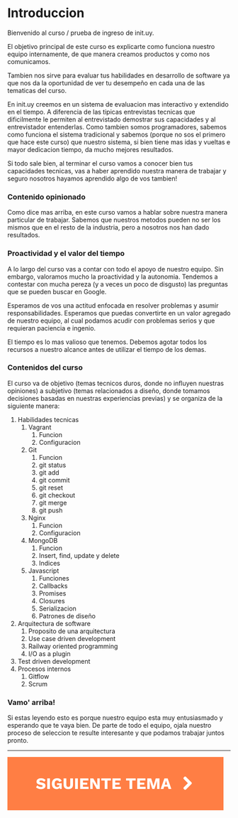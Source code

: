 # Introduccion

Bienvenido al curso / prueba de ingreso de init.uy.

El objetivo principal de este curso es explicarte como funciona nuestro equipo internamente, de que manera creamos productos y como nos comunicamos.

Tambien nos sirve para evaluar tus habilidades en desarrollo de software ya que nos da la oportunidad de ver tu desempeño en cada una de las tematicas del curso.

En init.uy creemos en un sistema de evaluacion mas interactivo y extendido en el tiempo. A diferencia de las tipicas entrevistas tecnicas que dificilmente le permiten al entrevistado demostrar sus capacidades y al entrevistador entenderlas. Como tambien somos programadores, sabemos como funciona el sistema tradicional y sabemos (porque no sos el primero que hace este curso) que nuestro sistema, si bien tiene mas idas y vueltas e mayor dedicacion tiempo, da mucho mejores resultados.

Si todo sale bien, al terminar el curso vamos a conocer bien tus capacidades tecnicas, vas a haber aprendido nuestra manera de trabajar y seguro nosotros hayamos aprendido algo de vos tambien!

### Contenido opinionado

Como dice mas arriba, en este curso vamos a hablar sobre nuestra manera particular de trabajar. Sabemos que nuestros metodos pueden no ser los mismos que en el resto de la industria, pero a nosotros nos han dado resultados.

### Proactividad y el valor del tiempo

A lo largo del curso vas a contar con todo el apoyo de nuestro equipo. Sin embargo, valoramos mucho la proactividad y la autonomia. Tendemos a contestar con mucha pereza (y a veces un poco de disgusto) las preguntas que se pueden buscar en Google.

Esperamos de vos una actitud enfocada en resolver problemas y asumir responsabilidades. Esperamos que puedas convertirte en un valor agregado de nuestro equipo, al cual podamos acudir con problemas serios y que requieran paciencia e ingenio.

El tiempo es lo mas valioso que tenemos. Debemos agotar todos los recursos a nuestro alcance antes de utilizar el tiempo de los demas.

### Contenidos del curso

El curso va de objetivo (temas tecnicos duros, donde no influyen nuestras opiniones) a subjetivo (temas relacionados a diseño, donde tomamos decisiones basadas en nuestras experiencias previas) y se organiza de la siguiente manera:

1. Habilidades tecnicas
    1. Vagrant
        1. Funcion
        2. Configuracion
    2. Git
        1. Funcion
        2. git status
        3. git add
        4. git commit
        7. git reset
        8. git checkout
        9. git merge
        5. git push
    3. Nginx
        1. Funcion
        2. Configuracion
    4. MongoDB
        1. Funcion
        2. Insert, find, update y delete
        3. Indices
    3. Javascript
        1. Funciones
        2. Callbacks
        3. Promises
        4. Closures
        5. Serializacion
        6. Patrones de diseño
2. Arquitectura de software
    1. Proposito de una arquitectura
    2. Use case driven development
    3. Railway oriented programming
    4. I/O as a plugin
3. Test driven development
4. Procesos internos
    1. Gitflow
    2. Scrum

### Vamo' arriba!

Si estas leyendo esto es porque nuestro equipo esta muy entusiasmado y esperando que te vaya bien. De parte de todo el equipo, ojala nuestro proceso de seleccion te resulte interesante y que podamos trabajar juntos pronto.

<hr />

[![Siguiente](./next.svg)](./vagrant/)